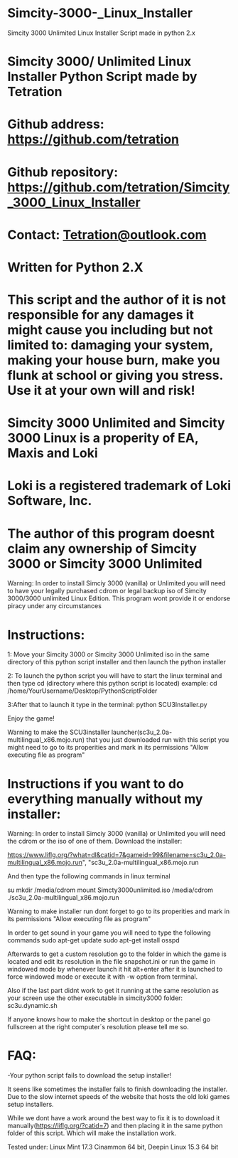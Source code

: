 # Simcity-3000-_Linux_Installer
Simcity 3000 Unlimited Linux Installer Script made in python 2.x

# Simcity 3000/ Unlimited Linux Installer Python Script made by Tetration


# Github address: https://github.com/tetration


# Github repository: https://github.com/tetration/Simcity_3000_Linux_Installer


# Contact: Tetration@outlook.com
# Written for Python 2.X


# This script and the author of it is not responsible for any damages it might cause you including but not limited to: damaging your system, making your house burn, make you flunk at school or giving you stress. Use it at your own will and risk!

# Simcity 3000 Unlimited and Simcity 3000 Linux is a properity of EA, Maxis and Loki 
# Loki is a registered trademark of Loki Software, Inc.
# The author of this program doesnt claim any ownership of Simcity 3000 or Simcity 3000 Unlimited


Warning: In order to install Simciy 3000 (vanilla) or Unlimited you will need to have your legally purchased cdrom or legal backup iso of Simcity 3000/3000 unlimited Linux Edition. This program wont provide it or endorse piracy under any circumstances


# Instructions:

1: Move your Simcity 3000 or Simcity 3000 Unlimited iso in the same directory of this python script installer and then launch the python installer

2: To launch the python script you will have to start the linux terminal and then type cd (directory where this python script is located) example: cd /home/YourUsername/Desktop/PythonScriptFolder 

3:After that to launch it type in the terminal: python SCU3Installer.py

Enjoy the game!


Warning to make the SCU3installer launcher(sc3u_2.0a-multilingual_x86.mojo.run) that you just downloaded run with this script you might need to go to its properities and mark in its permissions "Allow executing file as program"




# Instructions if you want to do everything manually without my installer:

Warning: In order to install Simciy 3000 (vanilla) or Unlimited you will need the cdrom or the iso of one of them.
Download the installer:

https://www.liflg.org/?what=dl&catid=7&gameid=99&filename=sc3u_2.0a-multilingual_x86.mojo.run", "sc3u_2.0a-multilingual_x86.mojo.run


And then type the following commands in linux terminal

su 
mkdir /media/cdrom 
mount Simcty3000unlimited.iso /media/cdrom
./sc3u_2.0a-multilingual_x86.mojo.run


Warning to make installer run dont forget to go to its properities and mark in its permissions "Allow executing file as program"

In order to get sound in your game you will need to type the following commands
sudo apt-get update
sudo apt-get install osspd




Afterwards to get a custom resolution go to the folder in which the game is located and edit its resolution in the file snapshot.ini or run the game in windowed mode by whenever launch it hit alt+enter after it is launched to force windowed mode or execute it with -w option from terminal.

Also if the last part didnt work to get it running at the same resolution as your screen use the other executable in simcity3000 folder: sc3u.dynamic.sh

If anyone knows how to make the shortcut in desktop or the panel go fullscreen at the right computer´s resolution please tell me so.


# FAQ:
-Your python script fails to download the setup installer!

It seens like sometimes the installer fails to finish downloading the installer. Due to the slow internet speeds of the website that hosts the old loki games setup installers.

While we dont have a work around the best way to fix it is to download it manually(https://liflg.org/?catid=7) and then placing it in the same python folder of this script. Which will make the installation work.



Tested under: Linux Mint 17.3 Cinammon 64 bit, Deepin Linux 15.3 64 bit
